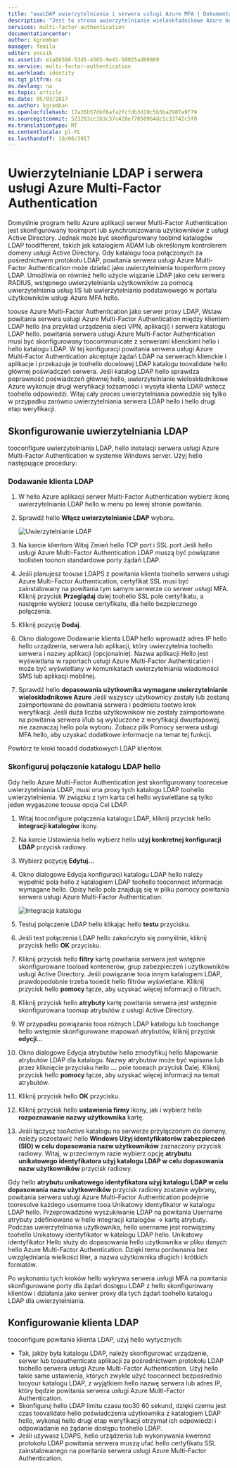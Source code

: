 ```yaml
---
title: "aaaLDAP uwierzytelniania i serwera usługi Azure MFA | Dokumentacja firmy Microsoft"
description: "Jest to strona uwierzytelnianie wieloskładnikowe Azure hello przydatnej Wdrażanie uwierzytelniania LDAP i serwera usługi Azure Multi-Factor Authentication."
services: multi-factor-authentication
documentationcenter: 
author: kgremban
manager: femila
editor: yossib
ms.assetid: e1a68568-53d1-4365-9e41-50925ad00869
ms.service: multi-factor-authentication
ms.workload: identity
ms.tgt_pltfrm: na
ms.devlang: na
ms.topic: article
ms.date: 05/03/2017
ms.author: kgremban
ms.openlocfilehash: 17a26b57dbf6afa2fcfdb3d19c5b5ba2987a9f79
ms.sourcegitcommit: 523283cc1b3c37c428e77850964dc1c33742c5f0
ms.translationtype: MT
ms.contentlocale: pl-PL
ms.lasthandoff: 10/06/2017
---
```

# <a name="ldap-authentication-and-azure-multi-factor-authentication-server"></a>Uwierzytelnianie LDAP i serwera usługi Azure Multi-Factor Authentication
Domyślnie program hello Azure aplikacji serwer Multi-Factor Authentication jest skonfigurowany tooimport lub synchronizowania użytkowników z usługi Active Directory. Jednak może być skonfigurowany toobind katalogów LDAP toodifferent, takich jak katalogiem ADAM lub określonym kontrolerem domeny usługi Active Directory. Gdy katalogu tooa połączonych za pośrednictwem protokołu LDAP, powitania serwera usługi Azure Multi-Factor Authentication może działać jako uwierzytelnienia tooperform proxy LDAP. Umożliwia on również hello użycie wiązanie LDAP jako celu serwera RADIUS, wstępnego uwierzytelniania użytkowników za pomocą uwierzytelniania usług IIS lub uwierzytelniania podstawowego w portalu użytkowników usługi Azure MFA hello.

toouse Azure Multi-Factor Authentication jako serwer proxy LDAP, Wstaw powitania serwera usługi Azure Multi-Factor Authentication między klientem LDAP hello (na przykład urządzenia sieci VPN, aplikacji) i serwera katalogu LDAP hello. powitania serwera usługi Azure Multi-Factor Authentication musi być skonfigurowany toocommunicate z serwerami klienckimi hello i hello katalogu LDAP. W tej konfiguracji powitania serwera usługi Azure Multi-Factor Authentication akceptuje żądań LDAP na serwerach klienckie i aplikacje i przekazuje je toohello docelowej LDAP katalogu toovalidate hello głównej poświadczeń serwera. Jeśli katalog LDAP hello sprawdza poprawność poświadczeń głównej hello, uwierzytelnianie wieloskładnikowe Azure wykonuje drugi weryfikacji tożsamości i wysyła klienta LDAP wstecz toohello odpowiedzi. Witaj cały proces uwierzytelniania powiedzie się tylko w przypadku zarówno uwierzytelniania serwera LDAP hello i hello drugi etap weryfikacji.

## <a name="configure-ldap-authentication"></a>Skonfigurowanie uwierzytelniania LDAP
tooconfigure uwierzytelniania LDAP, hello instalacji serwera usługi Azure Multi-Factor Authentication w systemie Windows server. Użyj hello następujące procedury:

### <a name="add-an-ldap-client"></a>Dodawanie klienta LDAP

1. W hello Azure aplikacji serwer Multi-Factor Authentication wybierz ikonę uwierzytelniania LDAP hello w menu po lewej stronie powitania.
2. Sprawdź hello **Włącz uwierzytelnianie LDAP** wyboru.

   ![Uwierzytelnianie LDAP](./media/multi-factor-authentication-get-started-server-ldap/ldap2.png)

3. Na karcie klientom Witaj Zmień hello TCP port i SSL port Jeśli hello usługi Azure Multi-Factor Authentication LDAP muszą być powiązane toolisten toonon standardowe porty żądań LDAP.
4. Jeśli planujesz toouse LDAPS z powitania klienta toohello serwera usługi Azure Multi-Factor Authentication, certyfikat SSL musi być zainstalowany na powitania tym samym serwerze co serwer usługi MFA. Kliknij przycisk **Przeglądaj** dalej toohello SSL pole certyfikatu, a następnie wybierz toouse certyfikatu, dla hello bezpiecznego połączenia.
5. Kliknij pozycję **Dodaj**.
6. Okno dialogowe Dodawanie klienta LDAP hello wprowadź adres IP hello hello urządzenia, serwera lub aplikacji, który uwierzytelnia toohello serwera i nazwy aplikacji (opcjonalnie). Nazwa aplikacji Hello jest wyświetlana w raportach usługi Azure Multi-Factor Authentication i może być wyświetlany w komunikatach uwierzytelniania wiadomości SMS lub aplikacji mobilnej.
7. Sprawdź hello **dopasowania użytkownika wymagane uwierzytelnianie wieloskładnikowe Azure** Jeśli wszyscy użytkownicy zostały lub zostaną zaimportowane do powitania serwera i podmiotu tootwo krok weryfikacji. Jeśli duża liczba użytkowników nie zostały zaimportowane na powitania serwera i/lub są wykluczone z weryfikacji dwuetapowej, nie zaznaczaj hello pola wyboru. Zobacz plik Pomocy serwera usługi MFA hello, aby uzyskać dodatkowe informacje na temat tej funkcji.

Powtórz te kroki tooadd dodatkowych LDAP klientów.

### <a name="configure-hello-ldap-directory-connection"></a>Skonfiguruj połączenie katalogu LDAP hello

Gdy hello Azure Multi-Factor Authentication jest skonfigurowany tooreceive uwierzytelniania LDAP, musi ona proxy tych katalogu LDAP toohello uwierzytelnienia. W związku z tym karta cel hello wyświetlane są tylko jeden wygaszone toouse opcja Cel LDAP.

1. Witaj tooconfigure połączenia katalogu LDAP, kliknij przycisk hello **integracji katalogów** ikony.
2. Na karcie Ustawienia hello wybierz hello **użyj konkretnej konfiguracji LDAP** przycisk radiowy.
3. Wybierz pozycję **Edytuj...**
4. Okno dialogowe Edycja konfiguracji katalogu LDAP hello należy wypełnić pola hello z katalogiem LDAP toohello tooconnect informacje wymagane hello. Opisy hello pola znajdują się w pliku pomocy powitania serwera usługi Azure Multi-Factor Authentication.

    ![Integracja katalogu](./media/multi-factor-authentication-get-started-server-ldap/ldap.png)

5. Testuj połączenie LDAP hello klikając hello **testu** przycisku.
6. Jeśli test połączenia LDAP hello zakończyło się pomyślnie, kliknij przycisk hello **OK** przycisku.
7. Kliknij przycisk hello **filtry** kartę powitania serwera jest wstępnie skonfigurowane tooload kontenerów, grup zabezpieczeń i użytkowników usługi Active Directory. Jeśli powiązanie tooa innym katalogiem LDAP, prawdopodobnie trzeba tooedit hello filtrów wyświetlane. Kliknij przycisk hello **pomocy** łącze, aby uzyskać więcej informacji o filtrach.
8. Kliknij przycisk hello **atrybuty** kartę powitania serwera jest wstępnie skonfigurowana toomap atrybutów z usługi Active Directory.
9. W przypadku powiązania tooa różnych LDAP katalogu lub toochange hello wstępnie skonfigurowane mapowań atrybutów, kliknij przycisk **edycji...**
10. Okno dialogowe Edycja atrybutów hello zmodyfikuj hello Mapowanie atrybutów LDAP dla katalogu. Nazwy atrybutów może być wpisana lub przez kliknięcie przycisku hello **...** pole tooeach przycisk Dalej. Kliknij przycisk hello **pomocy** łącze, aby uzyskać więcej informacji na temat atrybutów.
11. Kliknij przycisk hello **OK** przycisku.
12. Kliknij przycisk hello **ustawienia firmy** ikony, jak i wybierz hello **rozpoznawanie nazwy użytkownika** kartę.
13. Jeśli łączysz tooActive katalogu na serwerze przyłączonym do domeny, należy pozostawić hello **Windows Użyj identyfikatorów zabezpieczeń (SID) w celu dopasowania nazw użytkowników** zaznaczony przycisk radiowy. Witaj, w przeciwnym razie wybierz opcję **atrybutu unikatowego identyfikatora użyj katalogu LDAP w celu dopasowania nazw użytkowników** przycisk radiowy. 

Gdy hello **atrybutu unikatowego identyfikatora użyj katalogu LDAP w celu dopasowania nazw użytkowników** przycisk radiowy zostanie wybrany, powitania serwera usługi Azure Multi-Factor Authentication podejmie tooresolve każdego username tooa Unikatowy identyfikator w katalogu LDAP hello. Przeprowadzone wyszukiwanie LDAP na powitania Username atrybuty zdefiniowane w hello integracji katalogów -> kartę atrybuty. Podczas uwierzytelniania użytkownika, hello username jest rozwiązany toohello Unikatowy identyfikator w katalogu LDAP hello. Unikatowy identyfikator Hello służy do dopasowania hello użytkownika w pliku danych hello Azure Multi-Factor Authentication. Dzięki temu porównania bez uwzględniania wielkości liter, a nazwa użytkownika długich i krótkich formatów.

Po wykonaniu tych kroków hello wykrywa serwera usługi MFA na powitania skonfigurowane porty dla żądań dostępu LDAP z hello skonfigurowany klientów i działania jako serwer proxy dla tych żądań toohello katalogu LDAP dla uwierzytelniania.

## <a name="configure-ldap-client"></a>Konfigurowanie klienta LDAP
tooconfigure powitania klienta LDAP, użyj hello wytycznych:

* Tak, jakby była katalogu LDAP, należy skonfigurować urządzenie, serwer lub tooauthenticate aplikacji za pośrednictwem protokołu LDAP toohello serwera usługi Azure Multi-Factor Authentication. Użyj hello takie same ustawienia, których zwykle użyć tooconnect bezpośrednio tooyour katalogu LDAP, z wyjątkiem hello nazwę serwera lub adres IP, który będzie powitania serwera usługi Azure Multi-Factor Authentication.
* Skonfiguruj hello LDAP limitu czasu too30 60 sekund, dzięki czemu jest czas toovalidate hello poświadczenia użytkownika z katalogiem LDAP hello, wykonaj hello drugi etap weryfikacji otrzymał ich odpowiedzi i odpowiadanie na żądanie dostępu toohello LDAP.
* Jeśli używasz LDAPS, hello urządzenia lub wykonywania kwerend protokołu LDAP powitania serwera muszą ufać hello certyfikatu SSL zainstalowanego na powitania serwera usługi Azure Multi-Factor Authentication.

